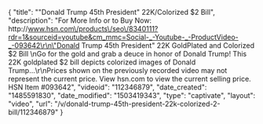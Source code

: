 {
    "title": "\"Donald Trump 45th President\" 22K\/Colorized $2 Bill",
    "description": "For More Info or to Buy Now: http:\/\/www.hsn.com\/products\/seo\/8340111?rdr=1&sourceid=youtube&cm_mmc=Social-_-Youtube-_-ProductVideo-_-093642\r\n\"Donald Trump 45th President\" 22K GoldPlated and Colorized $2 Bill  \nGo for the gold and grab a deuce in honor of Donald Trump! This 22K goldplated $2 bill depicts colorized images of Donald Trump...\r\nPrices shown on the previously recorded video may not represent the current price.  View hsn.com to view the current selling price. HSN Item #093642",
    "videoid": "112346879",
    "date_created": "1485591830",
    "date_modified": "1503419343",
    "type": "captivate",
    "layout": "video",
    "url": "\/v\/donald-trump-45th-president-22k-colorized-2-bill\/112346879"
}